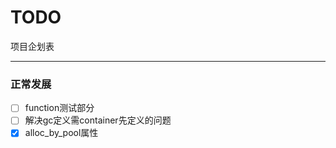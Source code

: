 # TODO  
项目企划表  

__________

### 正常发展  

- [ ] function测试部分  
- [ ] 解决gc定义需container先定义的问题  
- [x] alloc_by_pool属性  
